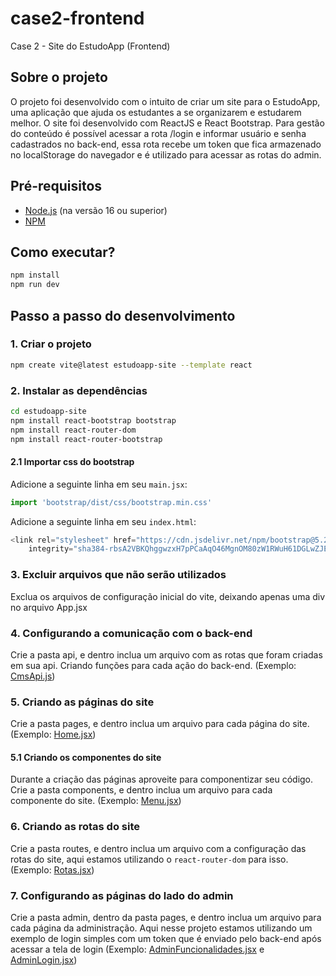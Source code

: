 # case2-frontend

Case 2 - Site do EstudoApp (Frontend)

## Sobre o projeto

O projeto foi desenvolvido com o intuito de criar um site para o EstudoApp, uma aplicação que ajuda os estudantes a se organizarem e estudarem melhor. O site foi desenvolvido com ReactJS e React Bootstrap. Para gestão do conteúdo é possível acessar a rota /login e informar usuário e senha cadastrados no back-end, essa rota recebe um token que fica armazenado no localStorage do navegador e é utilizado para acessar as rotas do admin.

## Pré-requisitos

- [Node.js](https://nodejs.org/en/) (na versão 16 ou superior)
- [NPM](https://www.npmjs.com/)

## Como executar?

```bash
npm install
npm run dev
```

## Passo a passo do desenvolvimento

### 1. Criar o projeto

```bash
npm create vite@latest estudoapp-site --template react
```

### 2. Instalar as dependências

```bash
cd estudoapp-site
npm install react-bootstrap bootstrap
npm install react-router-dom
npm install react-router-bootstrap
```

#### 2.1 Importar css do bootstrap

Adicione a seguinte linha em seu `main.jsx`:

```js
import 'bootstrap/dist/css/bootstrap.min.css'
```

Adicione a seguinte linha em seu `index.html`:

```js
<link rel="stylesheet" href="https://cdn.jsdelivr.net/npm/bootstrap@5.2.3/dist/css/bootstrap.min.css"
    integrity="sha384-rbsA2VBKQhggwzxH7pPCaAqO46MgnOM80zW1RWuH61DGLwZJEdK2Kadq2F9CUG65" crossorigin="anonymous" /> 
```

### 3. Excluir arquivos que não serão utilizados

Exclua os arquivos de configuração inicial do vite, deixando apenas uma div no arquivo App.jsx

### 4. Configurando a comunicação com o back-end

Crie a pasta api, e dentro inclua um arquivo com as rotas que foram criadas em sua api. Criando funções para cada ação do back-end. (Exemplo: [CmsApi.js](/estudoapp-site/src/api/CmsApi.js))

### 5. Criando as páginas do site

Crie a pasta pages, e dentro inclua um arquivo para cada página do site. (Exemplo: [Home.jsx](/estudoapp-site/src/pages/Home.jsx))

#### 5.1 Criando os componentes do site

Durante a criação das páginas aproveite para componentizar seu código. Crie a pasta components, e dentro inclua um arquivo para cada componente do site. (Exemplo: [Menu.jsx](/estudoapp-site/src/components/Menu.jsx))

### 6. Criando as rotas do site

Crie a pasta routes, e dentro inclua um arquivo com a configuração das rotas do site, aqui estamos utilizando o `react-router-dom` para isso. (Exemplo: [Rotas.jsx](/estudoapp-site/src/routes/Rotas.jsx))

### 7. Configurando as páginas do lado do admin

Crie a pasta admin, dentro da pasta pages, e dentro inclua um arquivo para cada página da administração. Aqui nesse projeto estamos utilizando um exemplo de login simples com um token que é enviado pelo back-end após acessar a tela de login (Exemplo: [AdminFuncionalidades.jsx](/estudoapp-site/src/pages/admin/AdminFuncionalidades.jsx) e [AdminLogin.jsx](/estudoapp-site/src/pages/Login.jsx))

